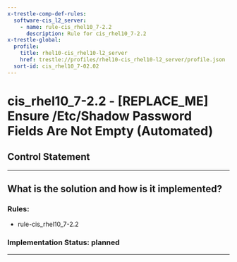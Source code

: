 ```yaml
---
x-trestle-comp-def-rules:
  software-cis_l2_server:
    - name: rule-cis_rhel10_7-2.2
      description: Rule for cis_rhel10_7-2.2
x-trestle-global:
  profile:
    title: rhel10-cis_rhel10-l2_server
    href: trestle://profiles/rhel10-cis_rhel10-l2_server/profile.json
  sort-id: cis_rhel10_7-02.02
---
```


# cis_rhel10_7-2.2 - \[REPLACE_ME\] Ensure /Etc/Shadow Password Fields Are Not Empty (Automated)

## Control Statement

______________________________________________________________________

## What is the solution and how is it implemented?

<!-- For implementation status enter one of: implemented, partial, planned, alternative, not-applicable -->

<!-- Note that the list of rules under ### Rules: is read-only and changes will not be captured after assembly to JSON -->

<!-- Add control implementation description here for control: cis_rhel10_7-2.2 -->

### Rules:

  - rule-cis_rhel10_7-2.2

### Implementation Status: planned

______________________________________________________________________
